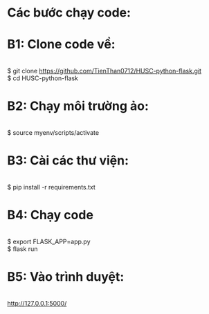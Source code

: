 # Các bước chạy code:
# B1: Clone code về: 
<br> $ git clone https://github.com/TienThan0712/HUSC-python-flask.git
<br> $ cd HUSC-python-flask
# B2: Chạy môi trường ảo:
<br> $ source myenv/scripts/activate 
# B3: Cài các thư viện:
<br> $ pip install -r requirements.txt
# B4: Chạy code
<br> $ export FLASK_APP=app.py
<br> $ flask run
# B5: Vào trình duyệt:
<br> http://127.0.0.1:5000/
